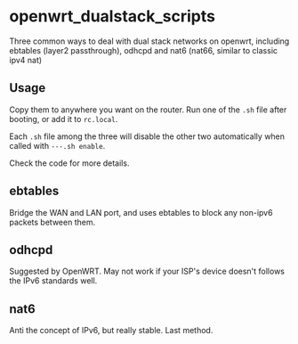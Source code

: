 # openwrt_dualstack_scripts
Three common ways to deal with dual stack networks on openwrt, including ebtables (layer2 passthrough), odhcpd and nat6 (nat66, similar to classic ipv4 nat)

## Usage
Copy them to anywhere you want on the router. Run one of the `.sh` file after booting, or add it to `rc.local`.

Each `.sh` file among the three will disable the other two automatically when called with `---.sh enable`.

Check the code for more details.

## ebtables
Bridge the WAN and LAN port, and uses ebtables to block any non-ipv6 packets between them.

## odhcpd
Suggested by OpenWRT. May not work if your ISP's device doesn't follows the IPv6 standards well.

## nat6
Anti the concept of IPv6, but really stable. Last method.
